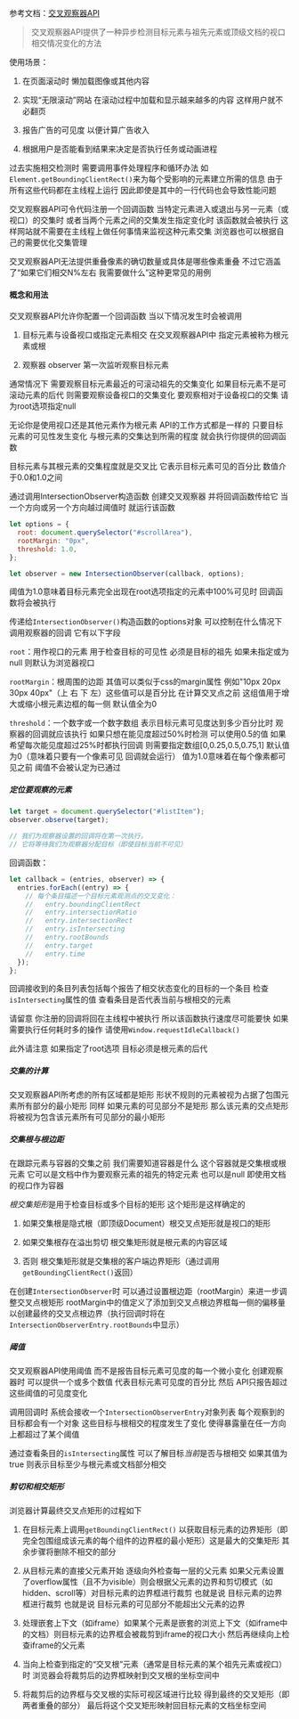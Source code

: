 参考文档：[交叉观察器API](https://developer.mozilla.org/zh-CN/docs/Web/API/Intersection_Observer_API)


> 交叉观察器API提供了一种异步检测目标元素与祖先元素或顶级文档的视口相交情况变化的方法

使用场景：
1. 在页面滚动时 懒加载图像或其他内容

2. 实现“无限滚动”网站 在滚动过程中加载和显示越来越多的内容 这样用户就不必翻页

3. 报告广告的可见度 以便计算广告收入

4. 根据用户是否能看到结果来决定是否执行任务或动画进程

过去实施相交检测时 需要调用事件处理程序和循环办法 如 `Element.getBoundingClientRect()`来为每个受影响的元素建立所需的信息 由于所有这些代码都在主线程上运行 因此即使是其中的一行代码也会导致性能问题

交叉观察器API可令代码注册一个回调函数 当特定元素进入或退出与另一元素（或视口）的交集时 或者当两个元素之间的交集发生指定变化时 该函数就会被执行 这样网站就不需要在主线程上做任何事情来监视这种元素交集 浏览器也可以根据自己的需要优化交集管理

交叉观察器API无法提供重叠像素的确切数量或具体是哪些像素重叠 不过它涵盖了“如果它们相交N%左右 我需要做什么”这种更常见的用例

#### 概念和用法

交叉观察器API允许你配置一个回调函数 当以下情况发生时会被调用

1. 目标元素与设备视口或指定元素相交 在交叉观察器API中 指定元素被称为根元素或根

2. 观察器 observer 第一次监听观察目标元素

通常情况下 需要观察目标元素最近的可滚动祖先的交集变化 如果目标元素不是可滚动元素的后代 则需要观察设备视口的交集变化 要观察相对于设备视口的交集 请为root选项指定null

无论你是使用视口还是其他元素作为根元素 API的工作方式都是一样的 只要目标元素的可见性发生变化 与根元素的交集达到所需的程度 就会执行你提供的回调函数

目标元素与其根元素的交集程度就是交叉比 它表示目标元素可见的百分比 数值介于0.0和1.0之间

通过调用IntersectionObserver构造函数 创建交叉观察器 并将回调函数传给它 当一个方向或另一个方向越过阈值时 就运行该函数

```js
let options = {
  root: document.querySelector("#scrollArea"),
  rootMargin: "0px",
  threshold: 1.0,
};

let observer = new IntersectionObserver(callback, options);
```

阈值为1.0意味着目标元素完全出现在root选项指定的元素中100%可见时 回调函数将会被执行

传递给`IntersectionObserver()`构造函数的options对象 可以控制在什么情况下调用观察器的回调 它有以下字段

`root`：用作视口的元素 用于检查目标的可见性 必须是目标的祖先 如果未指定或为null 则默认为浏览器视口

`rootMargin`：根周围的边距 其值可以类似于css的margin属性 例如"10px 20px 30px 40px"（上 右 下 左）这些值可以是百分比 在计算交叉点之前 这组值用于增大或缩小根元素边框的每一侧 默认值全为0

`threshold`：一个数字或一个数字数组 表示目标元素可见度达到多少百分比时 观察器的回调就应该执行 如果只想在能见度超过50%时检测 可以使用0.5的值 如果希望每次能见度超过25%时都执行回调 则需要指定数组[0,0.25,0.5,0.75,1]  默认值为0（意味着只要有一个像素可见 回调就会运行） 值为1.0意味着在每个像素都可见之前 阈值不会被认定为已通过

##### 定位要观察的元素

```js
let target = document.querySelector("#listItem");
observer.observe(target);

// 我们为观察器设置的回调将在第一次执行，
// 它将等待我们为观察器分配目标（即使目标当前不可见）
```

回调函数：

```js
let callback = (entries, observer) => {
  entries.forEach((entry) => {
    // 每个条目描述一个目标元素观测点的交叉变化：
    //   entry.boundingClientRect
    //   entry.intersectionRatio
    //   entry.intersectionRect
    //   entry.isIntersecting
    //   entry.rootBounds
    //   entry.target
    //   entry.time
  });
};
```

回调接收到的条目列表包括每个报告了相交状态变化的目标的一个条目 检查`isIntersecting`属性的值 查看条目是否代表当前与根相交的元素

请留意 你注册的回调将回在主线程中被执行 所以该函数执行速度尽可能要快 如果需要执行任何耗时多的操作 请使用`Window.requestIdleCallback()`

此外请注意 如果指定了root选项 目标必须是根元素的后代

##### 交集的计算

交叉观察器API所考虑的所有区域都是矩形 形状不规则的元素被视为占据了包围元素所有部分的最小矩形 同样 如果元素的可见部分不是矩形 那么该元素的交点矩形将被视为包含该元素所有可见部分的最小矩形

##### 交集根与根边距

在跟踪元素与容器的交集之前 我们需要知道容器是什么 这个容器就是交集根或根元素 它可以是文档中作为要观察元素的祖先的特定元素 也可以是null 即使用文档的视口作为容器

*根交集矩形*是用于检查目标或多个目标的矩形 这个矩形是这样确定的

1. 如果交集根是隐式根（即顶级Document）根交叉点矩形就是视口的矩形

2. 如果交集根存在溢出剪切 根交集矩形就是根元素的内容区域

3. 否则 根交集矩形就是交集根的客户端边界矩形（通过调用`getBoundingClientRect()`返回）

在创建`IntersectionObserver`时 可以通过设置根边距（rootMargin）来进一步调整交叉点根矩形 rootMargin中的值定义了添加到交叉点根边界框每一侧的偏移量 以创建最终的交叉点根边界（执行回调时将在`IntersectionObserverEntry.rootBounds`中显示）

##### 阈值

交叉观察器API使用阈值 而不是报告目标元素可见度的每一个微小变化 创建观察器时 可以提供一个或多个数值 代表目标元素可见度的百分比 然后 API只报告超过这些阈值的可见度变化

调用回调时 系统会接收一个`IntersectionObserverEntry`对象列表 每个观察到的目标都会有一个对象 这些目标与根相交的程度发生了变化 使得暴露量在任一方向上都超过了某个阈值

通过查看条目的`isIntersecting`属性 可以了解目标*当前*是否与根相交 如果其值为true 则表示目标至少与根元素或文档部分相交

##### 剪切和相交矩形

浏览器计算最终交叉点矩形的过程如下

1. 在目标元素上调用`getBoundingClientRect()` 以获取目标元素的边界矩形（即完全包围组成该元素的每个组件的边界框的最小矩形）这是最大的交集矩形 其余步骤将删除不相交的部分

2. 从目标元素的直接父元素开始 逐级向外检查每一层的父元素 如果父元素设置了overflow属性（且不为visible）则会根据父元素的边界和剪切模式（如hidden、scroll等）对目标元素的边界框进行裁剪 也就是说 目标元素的边界框进行裁剪 也就是说 目标元素的可见部分不能超出父元素的边界

3. 处理嵌套上下文（如iframe）如果某个元素是嵌套的浏览上下文（如iframe中的文档）则目标元素的边界框会被裁剪到iframe的视口大小 然后再继续向上检查iframe的父元素

4. 当向上检查到指定的“交叉根”元素（通常是目标元素的某个祖先元素或视口）时 浏览器会将裁剪后的边界框映射到交叉根的坐标空间中

5. 将裁剪后的边界框与交叉根的实际可视区域进行比较 得到最终的交叉矩形（即两者重叠的部分） 最后将这个交叉矩形映射回目标元素的文档坐标空间

